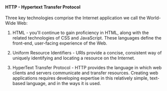 #### HTTP - Hypertext Transfer Protocol

Three key technologies comprise the Internet application we call the World-Wide Web:

1. HTML - you'll continue to gain proficiency in HTML, along with the related technologies of CSS and JavaScript.  These languages define the front-end, user-facing experience of the Web.

2. Uniform Resource Identifiers - URIs provide a concise, consistent way of uniquely identifying and locating a resource on the Internet.

3. HyperText Transfer Protocol - HTTP provides the language in which web clients and servers communicate and transfer resources.  Creating web applications requires developing expertise in this relatively simple, text-based language, and in the ways it is used.


